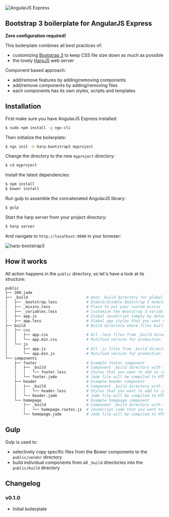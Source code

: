 ![AngularJS Express](http://i.imgur.com/nTj9QgN.png)

## Bootstrap 3 boilerplate for AngularJS Express

**Zero configuration required!**

This boilerplate combines all best practices of:

- customizing [Bootstrap 3](http://getbootstrap.com) to keep CSS file size down as much as possible
- the lovely [HarpJS](http://harpjs.com) web server

Component based approach:

- add/remove features by adding/removing components
- add/remove components by adding/removing files
- each components has its own styles, scripts and templates

## Installation

First make sure you have AngularJS Express installed:

```sh
$ sudo npm install -g ngx-cli
```

Then initialize the boilerplate:

```sh
$ ngx init -b harp-bootstrap3 myproject
```

Change the directory to the new `myproject` directory:

```sh
$ cd myproject
```

Install the latest dependencies:

```sh
$ npm install
$ bower install
```

Run gulp to assemble the concatenated AngularJS library:

```sh
$ gulp
```

Start the harp server from your project directory:

```sh
$ harp server
```

And navigate to `http://localhost:9000` in your browser:

![harp-bootstrap3](https://cloud.githubusercontent.com/assets/1859381/6262321/380a6bb2-b801-11e4-8d26-de863cc16a62.png)


## How it works

All action happens in the `public` directory, so let's have a look at its structure:

```sh
public
├── 200.jade
├── _build                          # main _build directory for global app stuff
│   ├── _bootstrap.less             # Enable/disable Bootstrap 3 modules you need
│   ├── _mixins.less                # Place to put your custom mixins
│   ├── _variables.less             # Customize the Bootstrap 3 variables
│   ├── app.js                      # Global JavaScript (empty by default)
│   ├── app.less                    # Global app styles that you want Gulp to add to /public/build/css/app.css
├── build                           # Build directory where files built by Gulp are saved
│   ├── css
│   │   ├── app.css                 # All .less files from _build directories are concatenated here
│   │   └── app.min.css             # Minified version for production
│   └── js
│       ├── app.js                  # All .js files from _build directories are concatenated here
│       └── app.min.js              # Minified version for production
└── components
    ├── footer                      # Example footer component
    │   ├── _build                  # Component _build directory with files that you want Gulp to build
    │   │   └── footer.less         # Styles that you want to add to /public/build/css/app.css
    │   └── footer.jade             # Jade file will be compiled to HTML automatically
    ├── header                      # Example header component
    │   ├── _build                  # Component _build directory with files that you want Gulp to build
    │   │   └── header.less         # Styles that you want to add to /public/build/css/app.css
    │   └── header.jade             # Jade file will be compiled to HTML automatically
    └── homepage                    # Example homepage component
        ├── _build                  # Component _build directory with files that you want Gulp to build
        │   └── homepage.routes.js  # JavaScript code that you want to add to /public/build/js/app.js
        └── homepage.jade           # Jade file will be compiled to HTML automatically
```

## Gulp

Gulp is used to:

- selectively copy specific files from the Bower components to the `public/vendor` directory
- build individual components from all `_build` directories into the `public/build` directory

## Changelog

### v0.1.0

- Initial boilerplate